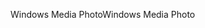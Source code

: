 <span data-ttu-id="f2980-101">Windows Media Photo</span><span class="sxs-lookup"><span data-stu-id="f2980-101">Windows Media Photo</span></span>